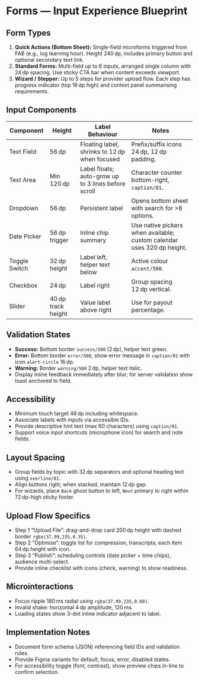 # Forms — Input Experience Blueprint

## Form Types
1. **Quick Actions (Bottom Sheet):** Single-field microforms triggered from FAB (e.g., log learning hour). Height 240 dp, includes primary button and optional secondary text link.
2. **Standard Forms:** Multi-field up to 6 inputs, arranged single column with 24 dp spacing. Use sticky CTA bar when content exceeds viewport.
3. **Wizard / Stepper:** Up to 5 steps for provider upload flow. Each step has progress indicator (top 16 dp high) and context panel summarising requirements.

## Input Components
| Component | Height | Label Behaviour | Notes |
| --- | --- | --- | --- |
| Text Field | 56 dp | Floating label, shrinks to 12 dp when focused | Prefix/suffix icons 24 dp, 12 dp padding.
| Text Area | Min 120 dp | Label floats; auto-grow up to 3 lines before scroll | Character counter bottom-right, `caption/01`.
| Dropdown | 56 dp | Persistent label | Opens bottom sheet with search for >8 options.
| Date Picker | 56 dp trigger | Inline chip summary | Use native pickers when available; custom calendar uses 320 dp height.
| Toggle Switch | 32 dp height | Label left, helper text below | Active colour `accent/500`.
| Checkbox | 24 dp | Label right | Group spacing 12 dp vertical.
| Slider | 40 dp track height | Value label above right | Use for payout percentage.

## Validation States
- **Success:** Bottom border `success/500` (2 dp), helper text green.
- **Error:** Bottom border `error/500`, show error message in `caption/01` with icon `alert-circle` 16 dp.
- **Warning:** Border `warning/500` 2 dp, helper text italic.
- Display inline feedback immediately after blur; for server validation show toast anchored to field.

## Accessibility
- Minimum touch target 48 dp including whitespace.
- Associate labels with inputs via accessible IDs.
- Provide descriptive hint text (max 60 characters) using `caption/01`.
- Support voice input shortcuts (microphone icon) for search and note fields.

## Layout Spacing
- Group fields by topic with 32 dp separators and optional heading text using `overline/01`.
- Align buttons right; when stacked, maintain 12 dp gap.
- For wizards, place `Back` ghost button to left, `Next` primary to right within 72 dp-high sticky footer.

## Upload Flow Specifics
- Step 1 “Upload File”: drag-and-drop card 200 dp height with dashed border `rgba(37,99,235,0.35)`.
- Step 2 “Optimise”: toggle list for compression, transcripts; each item 64 dp height with icon.
- Step 3 “Publish”: scheduling controls (date picker + time chips), audience multi-select.
- Provide inline checklist with icons (check, warning) to show readiness.

## Microinteractions
- Focus ripple 180 ms radial using `rgba(37,99,235,0.08)`.
- Invalid shake: horizontal 4 dp amplitude, 120 ms.
- Loading states show 3-dot inline indicator adjacent to label.

## Implementation Notes
- Document form schema (JSON) referencing field IDs and validation rules.
- Provide Figma variants for default, focus, error, disabled states.
- For accessibility toggle (font, contrast), show preview chips in-line to confirm selection.
